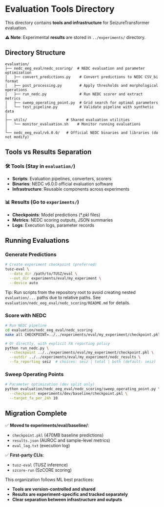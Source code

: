 # Evaluation Tools Directory

This directory contains **tools and infrastructure** for SeizureTransformer evaluation.

**⚠️ Note**: Experimental **results** are stored in `../experiments/` directory.

## Directory Structure

```
evaluation/
├── nedc_eeg_eval/nedc_scoring/  # NEDC evaluation and parameter optimization
│   ├── convert_predictions.py    # Convert predictions to NEDC CSV_bi format
│   ├── post_processing.py        # Apply thresholds and morphological operations
│   ├── run_nedc.py               # Run NEDC scorer and extract metrics
│   ├── sweep_operating_point.py  # Grid search for optimal parameters
│   └── test_pipeline.py          # Validate pipeline with synthetic data
│
├── utils/                  # Shared evaluation utilities
│   └── monitor_evaluation.sh    # Monitor running evaluations
│
└── nedc_eeg_eval/v6.0.0/   # Official NEDC binaries and libraries (do not modify)
```

## Tools vs Results Separation

### 🛠️ Tools (Stay in `evaluation/`)
- **Scripts**: Evaluation pipelines, converters, scorers
- **Binaries**: NEDC v6.0.0 official evaluation software
- **Infrastructure**: Reusable components across experiments

### 📊 Results (Go to `experiments/`)
- **Checkpoints**: Model predictions (*.pkl files)
- **Metrics**: NEDC scoring outputs, JSON summaries
- **Logs**: Execution logs, parameter records

## Running Evaluations

### Generate Predictions
```bash
# Create experiment checkpoint (preferred)
tusz-eval \
  --data_dir /path/to/TUSZ/eval \
  --out_dir experiments/eval/my_experiment \
  --device auto
```

Tip: Run scripts from the repository root to avoid creating nested
`evaluation/...` paths due to relative paths. See
`evaluation/nedc_eeg_eval/nedc_scoring/README.md` for details.

### Score with NEDC
```bash
# Run NEDC pipeline
cd evaluation/nedc_eeg_eval/nedc_scoring
make all CHECKPOINT=../../experiments/eval/my_experiment/checkpoint.pkl

# Or directly, with explicit FA reporting policy
python run_nedc.py \
  --checkpoint ../../experiments/eval/my_experiment/checkpoint.pkl \
  --outdir ../../experiments/eval/my_experiment/nedc_results \
  --fa_reporting seiz  # choices: seiz | total | both (default: seiz)
```

### Sweep Operating Points
```bash
# Parameter optimization (dev split only)
python evaluation/nedc_eeg_eval/nedc_scoring/sweep_operating_point.py \
  --checkpoint experiments/dev/baseline/checkpoint.pkl \
  --target_fa_per_24h 10
```

## Migration Complete

✅ **Moved to experiments/eval/baseline/**:
- `checkpoint.pkl` (470MB baseline predictions)
- `results.json` (AUROC and sample-level metrics)  
- `eval_log.txt` (execution log)

✅ **First‑party CLIs**:
- `tusz-eval` (TUSZ inference)
- `szcore-run` (SzCORE scoring)

This organization follows ML best practices:
- **Tools are version-controlled and shared**
- **Results are experiment-specific and tracked separately**
- **Clear separation between infrastructure and outputs**
